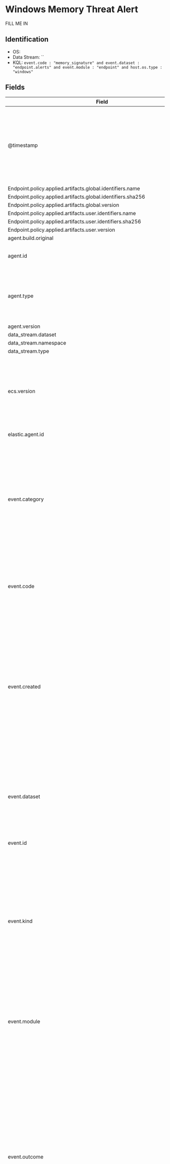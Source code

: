 # Windows Memory Threat Alert

FILL ME IN

## Identification

- OS: 
- Data Stream: ``
- KQL: `event.code : "memory_signature" and event.dataset : "endpoint.alerts" and event.module : "endpoint" and host.os.type : "windows"`

## Fields

| Field | Description |
|---|---|
| @timestamp | Date/time when the event originated. This is the date/time extracted from the event, typically representing when the event was generated by the source. If the event source has no original timestamp, this value is typically populated by the first time the event was received by the pipeline. Required field for all events. |
| Endpoint.policy.applied.artifacts.global.identifiers.name |  |
| Endpoint.policy.applied.artifacts.global.identifiers.sha256 |  |
| Endpoint.policy.applied.artifacts.global.version |  |
| Endpoint.policy.applied.artifacts.user.identifiers.name |  |
| Endpoint.policy.applied.artifacts.user.identifiers.sha256 |  |
| Endpoint.policy.applied.artifacts.user.version |  |
| agent.build.original |  |
| agent.id | Unique identifier of this agent (if one exists). Example: For Beats this would be beat.id. |
| agent.type | Type of the agent. The agent type always stays the same and should be given by the agent used. In case of Filebeat the agent would always be Filebeat also if two Filebeat instances are run on the same machine. |
| agent.version | Version of the agent. |
| data_stream.dataset | Data stream dataset name. |
| data_stream.namespace | Data stream namespace. |
| data_stream.type | Data stream type. |
| ecs.version | ECS version this event conforms to. `ecs.version` is a required field and must exist in all events. When querying across multiple indices -- which may conform to slightly different ECS versions -- this field lets integrations adjust to the schema version of the events. |
| elastic.agent.id | Unique identifier of this elastic agent (if one exists). |
| event.category | This is one of four ECS Categorization Fields, and indicates the second level in the ECS category hierarchy. `event.category` represents the "big buckets" of ECS categories. For example, filtering on `event.category:process` yields all events relating to process activity. This field is closely related to `event.type`, which is used as a subcategory. This field is an array. This will allow proper categorization of some events that fall in multiple categories. |
| event.code | Identification code for this event, if one exists. Some event sources use event codes to identify messages unambiguously, regardless of message language or wording adjustments over time. An example of this is the Windows Event ID. |
| event.created | event.created contains the date/time when the event was first read by an agent, or by your pipeline. This field is distinct from @timestamp in that @timestamp typically contain the time extracted from the original event. In most situations, these two timestamps will be slightly different. The difference can be used to calculate the delay between your source generating an event, and the time when your agent first processed it. This can be used to monitor your agent's or pipeline's ability to keep up with your event source. In case the two timestamps are identical, @timestamp should be used. |
| event.dataset | Name of the dataset. If an event source publishes more than one type of log or events (e.g. access log, error log), the dataset is used to specify which one the event comes from. It's recommended but not required to start the dataset name with the module name, followed by a dot, then the dataset name. |
| event.id | Unique ID to describe the event. |
| event.kind | This is one of four ECS Categorization Fields, and indicates the highest level in the ECS category hierarchy. `event.kind` gives high-level information about what type of information the event contains, without being specific to the contents of the event. For example, values of this field distinguish alert events from metric events. The value of this field can be used to inform how these kinds of events should be handled. They may warrant different retention, different access control, it may also help understand whether the data coming in at a regular interval or not. |
| event.module | Name of the module this data is coming from. If your monitoring agent supports the concept of modules or plugins to process events of a given source (e.g. Apache logs), `event.module` should contain the name of this module. |
| event.outcome | This is one of four ECS Categorization Fields, and indicates the lowest level in the ECS category hierarchy. `event.outcome` simply denotes whether the event represents a success or a failure from the perspective of the entity that produced the event. Note that when a single transaction is described in multiple events, each event may populate different values of `event.outcome`, according to their perspective. Also note that in the case of a compound event (a single event that contains multiple logical events), this field should be populated with the value that best captures the overall success or failure from the perspective of the event producer. Further note that not all events will have an associated outcome. For example, this field is generally not populated for metric events, events with `event.type:info`, or any events for which an outcome does not make logical sense. |
| event.risk_score | Risk score or priority of the event (e.g. security solutions). Use your system's original value here. |
| event.sequence | Sequence number of the event. The sequence number is a value published by some event sources, to make the exact ordering of events unambiguous, regardless of the timestamp precision. |
| event.severity | The numeric severity of the event according to your event source. What the different severity values mean can be different between sources and use cases. It's up to the implementer to make sure severities are consistent across events from the same source. The Syslog severity belongs in `log.syslog.severity.code`. `event.severity` is meant to represent the severity according to the event source (e.g. firewall, IDS). If the event source does not publish its own severity, you may optionally copy the `log.syslog.severity.code` to `event.severity`. |
| event.type | This is one of four ECS Categorization Fields, and indicates the third level in the ECS category hierarchy. `event.type` represents a categorization "sub-bucket" that, when used along with the `event.category` field values, enables filtering events down to a level appropriate for single visualization. This field is an array. This will allow proper categorization of some events that fall in multiple event types. |
| host.architecture | Operating system architecture. |
| host.hostname | Hostname of the host. It normally contains what the `hostname` command returns on the host machine. |
| host.id | Unique host id. As hostname is not always unique, use values that are meaningful in your environment. Example: The current usage of `beat.name`. |
| host.ip | Host ip addresses. |
| host.mac | Host MAC addresses. The notation format from RFC 7042 is suggested: Each octet (that is, 8-bit byte) is represented by two [uppercase] hexadecimal digits giving the value of the octet as an unsigned integer. Successive octets are separated by a hyphen. |
| host.name | Name of the host. It can contain what hostname returns on Unix systems, the fully qualified domain name (FQDN), or a name specified by the user. The recommended value is the lowercase FQDN of the host. |
| host.os.Ext.variant | A string value or phrase that further aid to classify or qualify the operating system (OS).  For example the distribution for a Linux OS will be entered in this field. |
| host.os.family | OS family (such as redhat, debian, freebsd, windows). |
| host.os.full | Operating system name, including the version or code name. |
| host.os.kernel | Operating system kernel version as a raw string. |
| host.os.name | Operating system name, without the version. |
| host.os.platform | Operating system platform (such centos, ubuntu, windows). |
| host.os.type | Use the `os.type` field to categorize the operating system into one of the broad commercial families. If the OS you're dealing with is not listed as an expected value, the field should not be populated. Please let us know by opening an issue with ECS, to propose its addition. |
| host.os.version | Operating system version as a raw string. |
| message | For log events the message field contains the log message, optimized for viewing in a log viewer. For structured logs without an original message field, other fields can be concatenated to form a human-readable summary of the event. If multiple messages exist, they can be combined into one message. |
| process.Ext.ancestry | An array of entity_ids indicating the ancestors for this event |
| process.Ext.architecture | Process architecture.  It can differ from host architecture. |
| process.Ext.code_signature.exists | Boolean to capture if a signature is present. |
| process.Ext.memory_region.allocation_base | Base address of the memory allocation containing the memory region. |
| process.Ext.memory_region.allocation_protection | Original memory protection requested when the memory was allocated. Example values include "RWX" and "R-X". |
| process.Ext.memory_region.allocation_size | Original memory size requested when the memory was allocated. |
| process.Ext.memory_region.allocation_type | The memory allocation type. Example values include "IMAGE", "MAPPED", and "PRIVATE". |
| process.Ext.memory_region.bytes_address | The address where bytes_compressed begins. |
| process.Ext.memory_region.bytes_allocation_offset | Offset of bytes_address the memory allocation. Equal to bytes_address - allocation_base. |
| process.Ext.memory_region.bytes_compressed | Up to 4MB of raw data from the memory allocation. This is compressed with zlib.To reduce data volume, this is de-duplicated on the endpoint, and may be missing from many alerts if the same data would be sent multiple times. |
| process.Ext.memory_region.bytes_compressed_present | Whether bytes_compressed is present in this event. |
| process.Ext.memory_region.malware_signature.all_names | A sequence of signature names matched. |
| process.Ext.memory_region.malware_signature.identifier | malware signature identifier |
| process.Ext.memory_region.malware_signature.primary.matches | The first matching details. |
| process.Ext.memory_region.malware_signature.primary.signature.hash.sha256 | sha256 hash of file matching signature. |
| process.Ext.memory_region.malware_signature.primary.signature.id | The id of the first yara rule matched. |
| process.Ext.memory_region.malware_signature.primary.signature.name | The name of the first yara rule matched. |
| process.Ext.memory_region.malware_signature.version | malware signature version |
| process.Ext.memory_region.region_base | Base address of the memory region. |
| process.Ext.memory_region.region_protection | Memory protection of the memory region. Example values include "RWX" and "R-X". |
| process.Ext.memory_region.region_size | Size of the memory region. |
| process.Ext.memory_region.region_state | State of the memory region. Example values include "RESERVE", "COMMIT", and "FREE". |
| process.Ext.protection | Indicates the protection level of this process.  Uses the same syntax as Process Explorer. Examples include PsProtectedSignerWinTcb, PsProtectedSignerWinTcb-Light, and PsProtectedSignerWindows-Light. |
| process.Ext.token.domain | Domain of token user. |
| process.Ext.token.elevation | Whether the token is elevated or not |
| process.Ext.token.elevation_type | What level of elevation the token has |
| process.Ext.token.integrity_level_name | Human readable integrity level. |
| process.Ext.token.sid | Token user's Security Identifier (SID). |
| process.Ext.token.user | Username of token owner. |
| process.Ext.user | User associated with the running process. |
| process.args | Array of process arguments, starting with the absolute path to the executable. May be filtered to protect sensitive information. |
| process.args_count | Length of the process.args array. This field can be useful for querying or performing bucket analysis on how many arguments were provided to start a process. More arguments may be an indication of suspicious activity. |
| process.code_signature.exists | Boolean to capture if a signature is present. |
| process.command_line | Full command line that started the process, including the absolute path to the executable, and all arguments. Some arguments may be filtered to protect sensitive information. |
| process.entity_id | Unique identifier for the process. The implementation of this is specified by the data source, but some examples of what could be used here are a process-generated UUID, Sysmon Process GUIDs, or a hash of some uniquely identifying components of a process. Constructing a globally unique identifier is a common practice to mitigate PID reuse as well as to identify a specific process over time, across multiple monitored hosts. |
| process.executable | Absolute path to the process executable. |
| process.hash.md5 | MD5 hash. |
| process.hash.sha1 | SHA1 hash. |
| process.hash.sha256 | SHA256 hash. |
| process.name | Process name. Sometimes called program name or similar. |
| process.parent.Ext.architecture | Process architecture.  It can differ from host architecture. |
| process.parent.Ext.code_signature.exists | Boolean to capture if a signature is present. |
| process.parent.Ext.code_signature.status | Additional information about the certificate status. This is useful for logging cryptographic errors with the certificate validity or trust status. Leave unpopulated if the validity or trust of the certificate was unchecked. |
| process.parent.Ext.code_signature.subject_name | Subject name of the code signer |
| process.parent.Ext.code_signature.trusted | Stores the trust status of the certificate chain. Validating the trust of the certificate chain may be complicated, and this field should only be populated by tools that actively check the status. |
| process.parent.Ext.protection | Indicates the protection level of this process.  Uses the same syntax as Process Explorer. Examples include PsProtectedSignerWinTcb, PsProtectedSignerWinTcb-Light, and PsProtectedSignerWindows-Light. |
| process.parent.Ext.user | User associated with the running process. |
| process.parent.args | Array of process arguments, starting with the absolute path to the executable. May be filtered to protect sensitive information. |
| process.parent.args_count | Length of the process.args array. This field can be useful for querying or performing bucket analysis on how many arguments were provided to start a process. More arguments may be an indication of suspicious activity. |
| process.parent.code_signature.exists | Boolean to capture if a signature is present. |
| process.parent.code_signature.status | Additional information about the certificate status. This is useful for logging cryptographic errors with the certificate validity or trust status. Leave unpopulated if the validity or trust of the certificate was unchecked. |
| process.parent.code_signature.subject_name | Subject name of the code signer |
| process.parent.code_signature.trusted | Stores the trust status of the certificate chain. Validating the trust of the certificate chain may be complicated, and this field should only be populated by tools that actively check the status. |
| process.parent.command_line | Full command line that started the process, including the absolute path to the executable, and all arguments. Some arguments may be filtered to protect sensitive information. |
| process.parent.entity_id | Unique identifier for the process. The implementation of this is specified by the data source, but some examples of what could be used here are a process-generated UUID, Sysmon Process GUIDs, or a hash of some uniquely identifying components of a process. Constructing a globally unique identifier is a common practice to mitigate PID reuse as well as to identify a specific process over time, across multiple monitored hosts. |
| process.parent.executable | Absolute path to the process executable. |
| process.parent.hash.md5 | MD5 hash. |
| process.parent.hash.sha1 | SHA1 hash. |
| process.parent.hash.sha256 | SHA256 hash. |
| process.parent.name | Process name. Sometimes called program name or similar. |
| process.parent.pid | Process id. |
| process.parent.ppid | Parent process' pid. |
| process.parent.start | The time the process started. |
| process.parent.uptime | Seconds the process has been up. |
| process.pid | Process id. |
| process.ppid | Parent process' pid. |
| process.start | The time the process started. |
| process.uptime | Seconds the process has been up. |
| rule.id | A rule ID that is unique within the scope of an agent, observer, or other entity using the rule for detection of this event. |
| rule.name | The name of the rule or signature generating the event. |
| rule.ruleset | Name of the ruleset, policy, group, or parent category in which the rule used to generate this event is a member. |
| user.domain | Name of the directory the user is a member of. For example, an LDAP or Active Directory domain name. |
| user.name | Short name or login of the user. |

